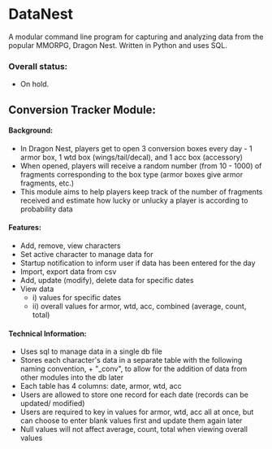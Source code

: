# DataNest
A modular command line program for capturing and analyzing data from the popular MMORPG, Dragon Nest. Written in Python and uses SQL.

### Overall status:  
- On hold.  

## Conversion Tracker Module:  
#### Background:  
- In Dragon Nest, players get to open 3 conversion boxes every day - 1 armor box, 1 wtd box (wings/tail/decal), and 1 acc box (accessory)  
- When opened, players will receive a random number (from 10 - 1000) of fragments corresponding to the box type (armor boxes give armor fragments, etc.)  
- This module aims to help players keep track of the number of fragments received and estimate how lucky or unlucky a player is according to probability data  
#### Features:  
- Add, remove, view characters  
- Set active character to manage data for  
- Startup notification to inform user if data has been entered for the day  
- Import, export data from csv  
- Add, update (modify), delete data for specific dates  
- View data  
  - i) values for specific dates  
  - ii) overall values for armor, wtd, acc, combined (average, count, total)  
#### Technical Information:  
- Uses sql to manage data in a single db file  
- Stores each character's data in a separate table with the following naming convention, <character name> + "_conv", to allow for the addition of data from other modules into the db later  
- Each table has 4 columns: date, armor, wtd, acc  
- Users are allowed to store one record for each date (records can be updated/ modified)  
- Users are required to key in values for armor, wtd, acc all at once, but can choose to enter blank values first and update them again later  
- Null values will not affect average, count, total when viewing overall values  
